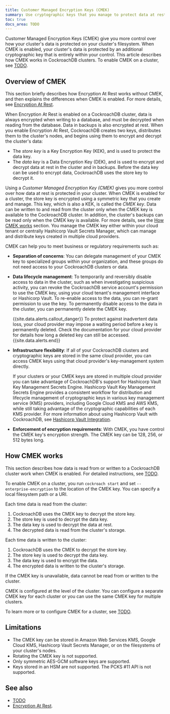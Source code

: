 ```yaml
---
title: Customer Managed Encryption Keys (CMEK)
summary: Use cryptographic keys that you manage to protect data at rest in CockroachDB.
toc: true
docs_area: TODO
---
```


Customer Managed Encryption Keys (CMEK) give you more control over how your cluster's data is protected on your cluster's filesystem. When CMEK is enabled, your cluster's data is protected by an additional cryptographic key that is entirely within your control. This article describes how CMEK works in CockroachDB clusters. To enable CMEK on a cluster, see [TODO](/).

## Overview of CMEK

This section briefly describes how Encryption At Rest works without CMEK, and then explains the differences when CMEK is enabled. For more details, see [Encryption At Rest](encryption.md).

When Encryption At Rest is enabled on a CockroachDB cluster, data is always encrypted when writing to a database, and must be decrypted when reading from the database. Data in backups is also encrypted at rest. When you enable Encryption At Rest, CockroachDB creates two keys, distributes them to the cluster's nodes, and begins using them to encrypt and decrypt the cluster's data:

  - The _store key_ is a Key Encryption Key (KEK), and is used to protect the data key.
  - The _data key_ is a Data Encryption Key (DEK), and is used to encrypt and decrypt data at rest in the cluster and in backups. Before the data key can be used to encrypt data, CockroachDB uses the store key to decrypt it.

  Using a _Customer Managed Encryption Key (CMEK)_ gives you more control over how data at rest is protected in your cluster. When CMEK is enabled for a cluster, the store key is encrypted using a symmetric key that you create and manage. This key, which is also a KEK, is called the _CMEK key_. Data can be written to and read from the cluster only when the CMEK key is available to the CockroachDB cluster. In addition, the cluster's backups can be read only when the CMEK key is available. For more details, see the [How CMEK works](#how-cmek-works) section. You manage the CMEK key either within your cloud tenant or centrally Hashicorp Vault Secrets Manager, which can manage and distribute keys created in multiple cloud providers.

  CMEK can help you to meet business or regulatory requirements such as:

  - **Separation of concerns**: You can delegate management of your CMEK key to specialized groups within your organization, and these groups do not need access to your CockroachDB clusters or data.

  - **Data lifecycle management**: To temporarily and reversibly disable access to data in the cluster, such as when investigating suspicious activity, you can revoke the CockroachDB service account's permission to use the CMEK key, using your cloud tenant's management interface or Hashicorp Vault. To re-enable access to the data, you can re-grant permission to use the key. To permanently disable access to the data in the cluster, you can permanently delete the CMEK key.

    {{site.data.alerts.callout_danger}}
    To protect against inadvertent data loss, your cloud provider may impose a waiting period before a key is permanently deleted. Check the documentation for your cloud provider for details how long a deleted key can still be accessed.
    {{site.data.alerts.end}}

  - **Infrastructure flexibility**: If all of your CockroachDB clusters and cryptographic keys are stored in the same cloud provider, you can access CMEK keys using that cloud provider's key-management system directly.

    If your clusters or your CMEK keys are stored in multiple cloud provider you can take advantage of CockroachDB's support for Hashicorp Vault Key Management Secrets Engine. Hashicorp Vault Key Management Secrets Engine provides a consistent workflow for distribution and lifecycle management of cryptographic keys in various key management service (KMS) providers, including Google Cloud KMS and AWS KMS, while still taking advantage of the cryptographic capabilities of each KMS provider. For more information about using Hashicorp Vault with CockroachDB, see [Hashicorp Vault Integration](/).

  - **Enforcement of encryption requirements**: With CMEK, you have control the CMEK key's encryption strength. The CMEK key can be 128, 256, or 512 bytes long.

## How CMEK works

  This section describes how data is read from or written to a CockroachDB cluster work when CMEK is enabled. For detailed instructions, see [TODO](/).

  To enable CMEK on a cluster, you run `cockroach start` and set `--enterprise-encryption` to the location of the CMEK key. You can specify a local filesystem path or a URI.

  Each time data is read from the cluster:

  1. CockroachDB uses the CMEK key to decrypt the store key.
  1. The store key is used to decrypt the data key.
  1. The data key is used to decrypt the data at rest.
  1. The decrypted data is read from the cluster's storage.

  Each time data is written to the cluster:

  1. CockroachDB uses the CMEK to decrypt the store key.
  1. The store key is used to decrypt the data key.
  1. The data key is used to encrypt the data.
  1. The encrypted data is written to the cluster's storage.

  If the CMEK key is unavailable, data cannot be read from or written to the cluster.

  CMEK is configured at the level of the cluster. You can configure a separate CMEK key for each cluster or you can use the same CMEK key for multiple clusters.

  To learn more or to configure CMEK for a cluster, see [TODO](/).

## Limitations

- The CMEK key can be stored in Amazon Web Services KMS, Google Cloud KMS, Hashicorp Vault Secrets Manager, or on the filesystems of your cluster's nodes.
- Rotating the CMEK key is not supported.
- Only symmetric AES-GCM software keys are supported.
- Keys stored in an HSM are not supported. The PCKS #11 API is not supported.

## See also

- [TODO](/)
- [Encryption At Rest](encryption.md).
